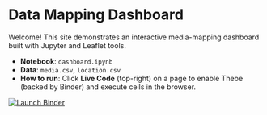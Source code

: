 # Data Mapping Dashboard

Welcome! This site demonstrates an interactive media-mapping dashboard built with Jupyter and Leaflet tools.

- **Notebook**: `dashboard.ipynb`
- **Data**: `media.csv`, `location.csv`
- **How to run**: Click **Live Code** (top-right) on a page to enable Thebe (backed by Binder) and execute cells in the browser.

[![Launch Binder](https://mybinder.org/badge_logo.svg)](https://mybinder.org/v2/gh/harryhow/dashboard-data-rainbow/HEAD?labpath=dashboard.ipynb)